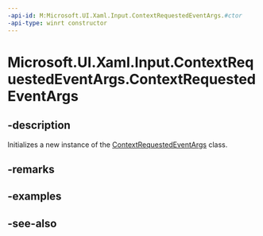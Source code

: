 ```yaml
---
-api-id: M:Microsoft.UI.Xaml.Input.ContextRequestedEventArgs.#ctor
-api-type: winrt constructor
---
```


<!-- Method syntax
public ContextRequestedEventArgs()
-->

# Microsoft.UI.Xaml.Input.ContextRequestedEventArgs.ContextRequestedEventArgs

## -description
Initializes a new instance of the [ContextRequestedEventArgs](contextrequestedeventargs.md) class.

## -remarks

## -examples

## -see-also
